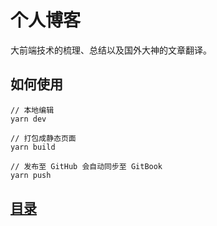 # 个人博客

大前端技术的梳理、总结以及国外大神的文章翻译。

## 如何使用

```
// 本地编辑
yarn dev

// 打包成静态页面
yarn build

// 发布至 GitHub 会自动同步至 GitBook
yarn push
```

## [目录](SUMMARY.md)